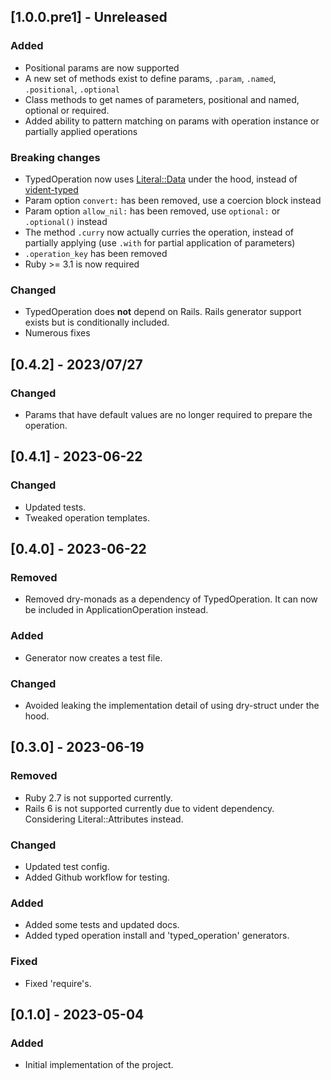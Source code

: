 ## [1.0.0.pre1] - Unreleased

### Added

- Positional params are now supported
- A new set of methods exist to define params, `.param`, `.named`, `.positional`, `.optional`
- Class methods to get names of parameters, positional and named, optional or required.
- Added ability to pattern matching on params with operation instance or partially applied operations

### Breaking changes

- TypedOperation now uses [Literal::Data](https://github.com/joeldrapper/literal) under the hood, instead of [vident-typed](https://github.com/stevegeek/vident-typed)
- Param option `convert:` has been removed, use a coercion block instead
- Param option `allow_nil:` has been removed, use `optional:` or `.optional()` instead
- The method `.curry` now actually curries the operation, instead of partially applying (use `.with` for partial application of parameters)
- `.operation_key` has been removed
- Ruby >= 3.1 is now required

### Changed

- TypedOperation does **not** depend on Rails. Rails generator support exists but is conditionally included.
- Numerous fixes

## [0.4.2] - 2023/07/27

### Changed

- Params that have default values are no longer required to prepare the operation.

## [0.4.1] - 2023-06-22

### Changed

- Updated tests.
- Tweaked operation templates.

## [0.4.0] - 2023-06-22

### Removed

- Removed dry-monads as a dependency of TypedOperation. It can now be included in ApplicationOperation instead.

### Added

- Generator now creates a test file.

### Changed

- Avoided leaking the implementation detail of using dry-struct under the hood.

## [0.3.0] - 2023-06-19

### Removed

- Ruby 2.7 is not supported currently.
- Rails 6 is not supported currently due to vident dependency. Considering Literal::Attributes instead.

### Changed

- Updated test config.
- Added Github workflow for testing.

### Added

- Added some tests and updated docs.
- Added typed operation install and 'typed_operation' generators.

### Fixed

- Fixed 'require's.

## [0.1.0] - 2023-05-04

### Added

- Initial implementation of the project.
